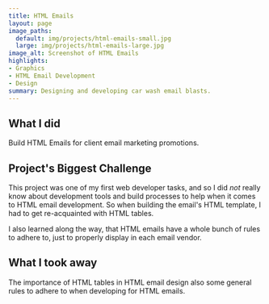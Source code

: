 ```yaml
---
title: HTML Emails
layout: page
image_paths:
  default: img/projects/html-emails-small.jpg
  large: img/projects/html-emails-large.jpg
image_alt: Screenshot of HTML Emails
highlights:
- Graphics
- HTML Email Development
- Design
summary: Designing and developing car wash email blasts.
---
```


## What I did

Build HTML Emails for client email marketing promotions.

## Project's Biggest Challenge

This project was one of my first web developer tasks, and so I did _not_ really know about development tools and build processes to help when it comes to HTML email development. So when building the email's HTML template, I had to get re-acquainted with HTML tables. 

I also learned along the way, that HTML emails have a whole bunch of rules to adhere to, just to properly display in each email vendor.

## What I took away

The importance of HTML tables in HTML email design also some general rules to adhere to when developing for HTML emails.

